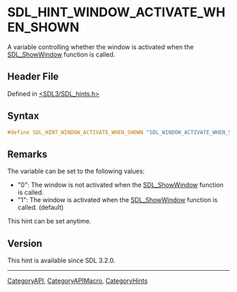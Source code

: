 # SDL_HINT_WINDOW_ACTIVATE_WHEN_SHOWN

A variable controlling whether the window is activated when the [SDL_ShowWindow](SDL_ShowWindow) function is called.

## Header File

Defined in [<SDL3/SDL_hints.h>](https://github.com/libsdl-org/SDL/blob/main/include/SDL3/SDL_hints.h)

## Syntax

```c
#define SDL_HINT_WINDOW_ACTIVATE_WHEN_SHOWN "SDL_WINDOW_ACTIVATE_WHEN_SHOWN"
```

## Remarks

The variable can be set to the following values:

- "0": The window is not activated when the
  [SDL_ShowWindow](SDL_ShowWindow) function is called.
- "1": The window is activated when the [SDL_ShowWindow](SDL_ShowWindow)
  function is called. (default)

This hint can be set anytime.

## Version

This hint is available since SDL 3.2.0.





----
[CategoryAPI](CategoryAPI), [CategoryAPIMacro](CategoryAPIMacro), [CategoryHints](CategoryHints)

